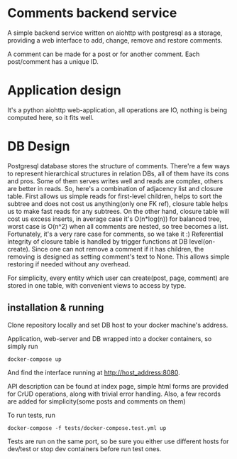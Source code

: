 # Comments backend service #

A simple backend service written on aiohttp with postgresql as a storage,
providing a web interface to add, change, remove and restore comments.

A comment can be made for a post or for another comment. 
Each post/comment has a unique ID.

# Application design
It's a python aiohttp web-application, all operations are IO, nothing is
being computed here, so it fits well.

# DB Design
Postgresql database stores the structure of comments.
There're a few ways to represent hierarchical structures in relation DBs,
all of them have its cons and pros.
Some of them serves writes well and reads are complex,
others are better in reads.
So, here's a combination of adjacency list and closure table.
First allows us simple reads for first-level children, helps to sort the
subtree and does not cost us anything(only one FK ref), closure table
helps us to make fast reads for any subtrees. On the other hand, closure
table will cost us excess inserts, in average case it's O(n*log(n)) for 
balanced tree, worst case is O(n^2) when all comments are nested, so tree
becomes a list. Fortunately, it's a very rare case for comments, so
we take it :)
Referential integrity of closure table is handled by trigger functions
at DB level(on-create).
Since one can not remove a comment if it has children, the removing is
designed as setting comment's text to None. This allows simple restoring 
if needed without any overhead.

For simplicity, every entity which user can create(post, page, comment) are
stored in one table, with convenient views to access by type.

installation & running
----------------------

Clone repository locally and set DB host to your docker machine's address.

Application, web-server and DB wrapped into a docker containers,
so simply run

    docker-compose up
    
And find the interface running at <http://host_address:8080>.

API description can be found at index page, simple html forms are
provided for CrUD operations, along with trivial error handling.
Also, a few records are added for simplicity(some posts and comments on them)

To run tests, run

    docker-compose -f tests/docker-compose.test.yml up
    
Tests are run on the same port, so be sure you either use different
hosts for dev/test or stop dev containers before run test ones.